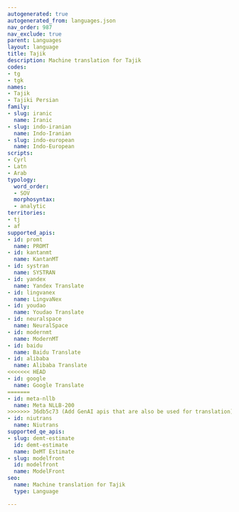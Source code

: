 ```yaml
---
autogenerated: true
autogenerated_from: languages.json
nav_order: 987
nav_exclude: true
parent: Languages
layout: language
title: Tajik
description: Machine translation for Tajik
codes:
- tg
- tgk
names:
- Tajik
- Tajiki Persian
family:
- slug: iranic
  name: Iranic
- slug: indo-iranian
  name: Indo-Iranian
- slug: indo-european
  name: Indo-European
scripts:
- Cyrl
- Latn
- Arab
typology:
  word_order:
  - SOV
  morphosyntax:
  - analytic
territories:
- tj
- af
supported_apis:
- id: promt
  name: PROMT
- id: kantanmt
  name: KantanMT
- id: systran
  name: SYSTRAN
- id: yandex
  name: Yandex Translate
- id: lingvanex
  name: LingvaNex
- id: youdao
  name: Youdao Translate
- id: neuralspace
  name: NeuralSpace
- id: modernmt
  name: ModernMT
- id: baidu
  name: Baidu Translate
- id: alibaba
  name: Alibaba Translate
<<<<<<< HEAD
- id: google
  name: Google Translate
=======
- id: meta-nllb
  name: Meta NLLB-200
>>>>>>> 36db5c73 (Add GenAI apis that are also be used for translation)
- id: niutrans
  name: Niutrans
supported_qe_apis:
- slug: demt-estimate
  id: demt-estimate
  name: DeMT Estimate
- slug: modelfront
  id: modelfront
  name: ModelFront
seo:
  name: Machine translation for Tajik
  type: Language

---
```


